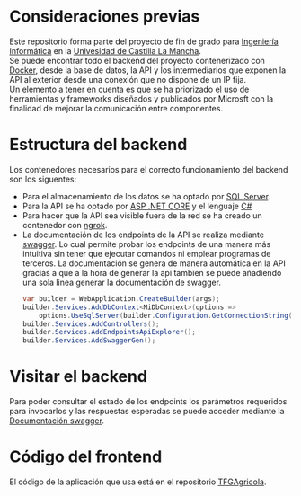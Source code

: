 # Consideraciones previas
Este repositorio forma parte del proyecto de fin de grado para [Ingeniería Informática](https://www.uclm.es/es/toledo/fcsociales/grado-informatica) en la [Univesidad de Castilla La Mancha](https://www.uclm.es/).<br/>
Se puede encontrar todo el backend del proyecto contenerizado con [Docker](https://www.docker.com/), desde la base de datos, la API y los intermediarios que exponen la API al exterior desde una conexión que no dispone de un IP fija.<br/>
Un elemento a tener en cuenta es que se ha priorizado el uso de herramientas y frameworks diseñados y publicados por Microsft con la finalidad de mejorar la comunicación entre componentes.<br/>
# Estructura del backend
Los contenedores necesarios para el correcto funcionamiento del backend son los siguentes:
- Para el almacenamiento de los datos se ha optado por [SQL Server](https://learn.microsoft.com/es-es/sql/sql-server/what-is-sql-server?view=sql-server-ver17).<br/>
- Para la API se ha optado por [ASP .NET CORE](https://learn.microsoft.com/es-es/aspnet/core/introduction-to-aspnet-core?view=aspnetcore-9.0) y el lenguaje [C#](https://es.wikipedia.org/wiki/C_Sharp)<br/>
- Para hacer que la API sea visible fuera de la red se ha creado un contenedor con [ngrok](https://ngrok.com/).
- La documentación de los endpoints de la API se realiza mediante [swagger](https://swagger.io/). Lo cual permite probar los endpoints de una manera más intuitiva sin tener que ejecutar comandos ni emplear programas de terceros. La documentación se genera de manera automática en la API gracias a que a la hora de generar la api tambien se puede añadiendo una sola linea generar la documentación de swagger.
  ```c#
  var builder = WebApplication.CreateBuilder(args);
  builder.Services.AddDbContext<MiDbContext>(options =>
      options.UseSqlServer(builder.Configuration.GetConnectionString("MiConexionSql")));
  builder.Services.AddControllers();
  builder.Services.AddEndpointsApiExplorer();
  builder.Services.AddSwaggerGen();
  ```
# Visitar el backend
Para poder consultar el estado de los endpoints los parámetros requeridos para invocarlos y las respuestas esperadas se puede acceder mediante la
[Documentación swagger](https://native-supreme-locust.ngrok-free.app/swagger/index.html).
# Código del frontend
El código de la aplicación que usa está en el repositorio [TFGAgricola](https://github.com/loleandote22/TFGAgricola).
